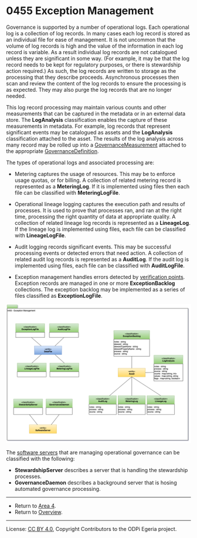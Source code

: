 <!-- SPDX-License-Identifier: CC-BY-4.0 -->
<!-- Copyright Contributors to the ODPi Egeria project. -->

# 0455 Exception Management

Governance is supported by a number of operational logs.  Each operational log is a collection of log records.
In many cases each log record is stored as an individual file for ease of management.
It is not uncommon that the volume of log records is high and the value of the information in
each log record is variable.
As a result individual log records are not catalogued unless they are significant in some way.
(For example, it may be that the log record needs to be kept for regulatory purposes,
or there is stewardship action required.)
As such, the log records are written to storage as the processing that they describe proceeds.
Asynchronous processes then scan and review the content of the log records to ensure the processing is as expected.
They may also purge the log records that are no longer needed.

This log record processing may maintain various counts and other measurements that can be captured in the metadata
or in an external data store.  The **LogAnalysis** classification enables the capture of these measurements
in metadata.  For example,
log records that represent significant events may be catalogued as assets and
the **LogAnalysis** classification attached to the asset.
The results of the log analysis across many record may be rolled up into a
[GovernanceMeasurement](0450-Governance-Rollout.md) attached to the appropriate
[GovernanceDefinition](0401-Governance-Definitions.md).

The types of operational logs and associated processing are:

* Metering captures the usage of resources.  This may be to enforce usage quotas, or for billing.
  A collection of related metering record is represented as a **MeteringLog**.  If it is implemented using files
  then each file can be classified with **MeteringLogFile**.
  
* Operational lineage logging captures the execution path and results of processes.  It is used
  to prove that processes ran, and ran at the right time, processing the
  right quantity of data at appropriate quality.
  A collection of related lineage log records is represented as a **LineageLog**.
  If the lineage log is implemented using files, each file can be classified with **LineageLogFile**.

* Audit logging records significant events.  This may be successful processing events or detected errors that need action.
  A collection of related audit log records is represented as a **AuditLog**.
  If the audit log is implemented using files, each file can be classified with **AuditLogFile**.
  
* Exception management handles errors detected by [verification points](0460-Governance-Execution-Points.md).
  Exception records are managed in one or more **ExceptionBacklog** collections.
  The exception backlog may be implemented as a series of files classified as **ExceptionLogFile**.


![UML](0455-Exception-Management.png#pagewidth)


The [software servers](0040-Software-Servers.md) that are managing operational governance can be
classified with the following:

* **StewardshipServer** describes a server that is handling the stewardship processes.
* **GovernanceDaemon** describes a background server that is hosing automated governance processing.

---

* Return to [Area 4](Area-4-models.md).
* Return to [Overview](.).

----
License: [CC BY 4.0](https://creativecommons.org/licenses/by/4.0/),
Copyright Contributors to the ODPi Egeria project.